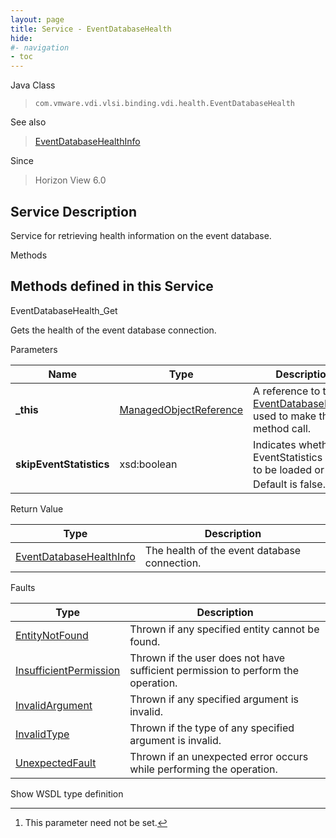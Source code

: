```yaml
---
layout: page
title: Service - EventDatabaseHealth
hide:
#- navigation
- toc
---
```








Java Class
> `com.vmware.vdi.vlsi.binding.vdi.health.EventDatabaseHealth`

See also
> [EventDatabaseHealthInfo](vdi.health.EventDatabaseHealth.EventDatabaseHealthInfo.md)

Since
> Horizon View 6.0





## Service Description

Service for retrieving health information on the event database.

Methods

Methods defined in this Service
---
EventDatabaseHealth_Get




Gets the health of the event database connection.

Parameters

Name| Type| Description
---|---|---
**_this**| [ManagedObjectReference](vmodl.ManagedObjectReference.md)|  A reference to the [EventDatabaseHealth](vdi.health.EventDatabaseHealth.md) used to make the method call.
**skipEventStatistics**|  xsd:boolean|  Indicates whether EventStatistics needs to be loaded or not. Default is false. [^135]





Return Value

Type |  Description
---|---
[EventDatabaseHealthInfo](vdi.health.EventDatabaseHealth.EventDatabaseHealthInfo.md)| The health of the event database connection.



Faults

Type |  Description
---|---
[EntityNotFound](vdi.fault.EntityNotFound.md)| Thrown if any specified entity cannot be found.
[InsufficientPermission](vdi.fault.InsufficientPermission.md)| Thrown if the user does not have sufficient permission to perform the operation.
[InvalidArgument](vdi.fault.InvalidArgument.md)| Thrown if any specified argument is invalid.
[InvalidType](vdi.fault.InvalidType.md)| Thrown if the type of any specified argument is invalid.
[UnexpectedFault](vdi.fault.UnexpectedFault.md)| Thrown if an unexpected error occurs while performing the operation.

Show WSDL type definition












 


[^135]: This parameter need not be set.
